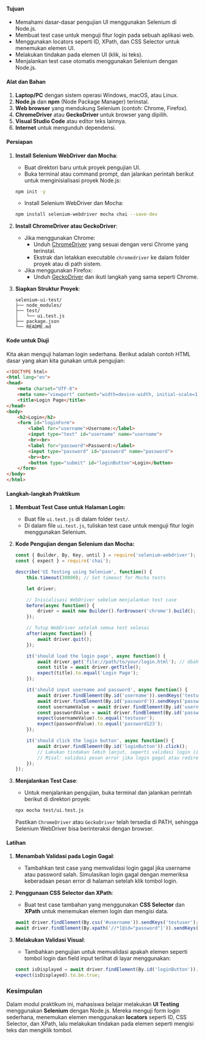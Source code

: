 
#### Tujuan
- Memahami dasar-dasar pengujian UI menggunakan Selenium di Node.js.
- Membuat test case untuk menguji fitur login pada sebuah aplikasi web.
- Menggunakan locators seperti ID, XPath, dan CSS Selector untuk menemukan elemen UI.
- Melakukan tindakan pada elemen UI (klik, isi teks).
- Menjalankan test case otomatis menggunakan Selenium dengan Node.js.

#### Alat dan Bahan
1. **Laptop/PC** dengan sistem operasi Windows, macOS, atau Linux.
2. **Node.js** dan **npm** (Node Package Manager) terinstal.
3. **Web browser** yang mendukung Selenium (contoh: Chrome, Firefox).
4. **ChromeDriver** atau **GeckoDriver** untuk browser yang dipilih.
5. **Visual Studio Code** atau editor teks lainnya.
6. **Internet** untuk mengunduh dependensi.

#### Persiapan
1. **Install Selenium WebDriver dan Mocha**:
   - Buat direktori baru untuk proyek pengujian UI.
   - Buka terminal atau command prompt, dan jalankan perintah berikut untuk menginisialisasi proyek Node.js:

   ```bash
   npm init -y
   ```

   - Install Selenium WebDriver dan Mocha:

   ```bash
   npm install selenium-webdriver mocha chai --save-dev
   ```

2. **Install ChromeDriver atau GeckoDriver**:
   - Jika menggunakan Chrome:
     - Unduh [ChromeDriver](https://sites.google.com/a/chromium.org/chromedriver/downloads) yang sesuai dengan versi Chrome yang terinstal.
     - Ekstrak dan letakkan executable `chromedriver` ke dalam folder proyek atau di path sistem.
   - Jika menggunakan Firefox:
     - Unduh [GeckoDriver](https://github.com/mozilla/geckodriver/releases) dan ikuti langkah yang sama seperti Chrome.

3. **Siapkan Struktur Proyek**:
   ```
   selenium-ui-test/
   ├── node_modules/
   ├── test/
   │   └── ui.test.js
   ├── package.json
   └── README.md
   ```

#### Kode untuk Diuji
Kita akan menguji halaman login sederhana. Berikut adalah contoh HTML dasar yang akan kita gunakan untuk pengujian:

```html
<!DOCTYPE html>
<html lang="en">
<head>
    <meta charset="UTF-8">
    <meta name="viewport" content="width=device-width, initial-scale=1.0">
    <title>Login Page</title>
</head>
<body>
    <h2>Login</h2>
    <form id="loginForm">
        <label for="username">Username:</label>
        <input type="text" id="username" name="username">
        <br><br>
        <label for="password">Password:</label>
        <input type="password" id="password" name="password">
        <br><br>
        <button type="submit" id="loginButton">Login</button>
    </form>
</body>
</html>
```

#### Langkah-langkah Praktikum

1. **Membuat Test Case untuk Halaman Login:**
   - Buat file `ui.test.js` di dalam folder `test/`.
   - Di dalam file `ui.test.js`, tuliskan test case untuk menguji fitur login menggunakan Selenium.

2. **Kode Pengujian dengan Selenium dan Mocha:**

   ```javascript
   const { Builder, By, Key, until } = require('selenium-webdriver');
   const { expect } = require('chai');

   describe('UI Testing using Selenium', function() {
       this.timeout(30000); // Set timeout for Mocha tests

       let driver;

       // Inisialisasi WebDriver sebelum menjalankan test case
       before(async function() {
           driver = await new Builder().forBrowser('chrome').build(); // Bisa diganti 'firefox' untuk Firefox
       });

       // Tutup WebDriver setelah semua test selesai
       after(async function() {
           await driver.quit();
       });

       it('should load the login page', async function() {
           await driver.get('file://path/to/your/login.html'); // Ubah path sesuai lokasi file login.html
           const title = await driver.getTitle();
           expect(title).to.equal('Login Page');
       });

       it('should input username and password', async function() {
           await driver.findElement(By.id('username')).sendKeys('testuser');
           await driver.findElement(By.id('password')).sendKeys('password123');
           const usernameValue = await driver.findElement(By.id('username')).getAttribute('value');
           const passwordValue = await driver.findElement(By.id('password')).getAttribute('value');
           expect(usernameValue).to.equal('testuser');
           expect(passwordValue).to.equal('password123');
       });

       it('should click the login button', async function() {
           await driver.findElement(By.id('loginButton')).click();
           // Lakukan tindakan lebih lanjut, seperti validasi login (ini disimulasikan di sini)
           // Misal: validasi pesan error jika login gagal atau redirect halaman jika berhasil
       });
   });
   ```

3. **Menjalankan Test Case**:
   - Untuk menjalankan pengujian, buka terminal dan jalankan perintah berikut di direktori proyek:

   ```bash
   npx mocha test/ui.test.js
   ```

   Pastikan `ChromeDriver` atau `GeckoDriver` telah tersedia di PATH, sehingga Selenium WebDriver bisa berinteraksi dengan browser.

#### Latihan
1. **Menambah Validasi pada Login Gagal**:
   - Tambahkan test case yang memvalidasi login gagal jika username atau password salah. Simulasikan login gagal dengan memeriksa keberadaan pesan error di halaman setelah klik tombol login.

2. **Penggunaan CSS Selector dan XPath**:
   - Buat test case tambahan yang menggunakan **CSS Selector** dan **XPath** untuk menemukan elemen login dan mengisi data.

   ```javascript
   await driver.findElement(By.css('#username')).sendKeys('testuser');
   await driver.findElement(By.xpath('//*[@id="password"]')).sendKeys('password123');
   ```

3. **Melakukan Validasi Visual**:
   - Tambahkan pengujian untuk memvalidasi apakah elemen seperti tombol login dan field input terlihat di layar menggunakan:

   ```javascript
   const isDisplayed = await driver.findElement(By.id('loginButton')).isDisplayed();
   expect(isDisplayed).to.be.true;
   ```

### Kesimpulan
Dalam modul praktikum ini, mahasiswa belajar melakukan **UI Testing** menggunakan **Selenium** dengan Node.js. Mereka menguji form login sederhana, menemukan elemen menggunakan **locators** seperti ID, CSS Selector, dan XPath, lalu melakukan tindakan pada elemen seperti mengisi teks dan mengklik tombol.

<div style="page-break-before:always"></div>